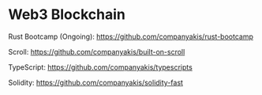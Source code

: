 # Web3 Blockchain

Rust Bootcamp (Ongoing):
https://github.com/companyakis/rust-bootcamp

Scroll:
https://github.com/companyakis/built-on-scroll

TypeScript:
https://github.com/companyakis/typescripts

Solidity:
https://github.com/companyakis/solidity-fast

